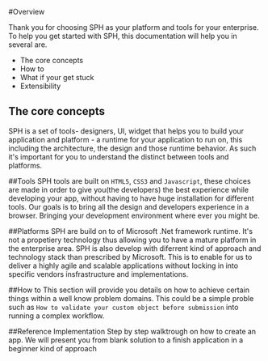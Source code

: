﻿#Overview

Thank you for choosing SPH as your platform and tools for your enterprise. To help you get started with SPH, this documentation will help you in several are.

* The core concepts
* How to
* What if your get stuck
* Extensibility

## The core concepts
SPH is a set of tools- designers, UI, widget that helps you to build your application and platform - a runtime for your application to run on, this including the architecture, the design and those runtime behavior.
As such it's important for you to understand the distinct between tools and platforms.

##Tools
SPH tools are built on `HTML5`, `CSS3` and `Javascript`, these choices are made in order to give you(the developers) the best experience while developing your app, without having to have huge installation for different tools. Our goals is to bring all the design and developers experience in a browser. Bringing your development environment where ever you might be.

##Platforms
SPH are build on to of Microsoft .Net framework runtime. It's not a propetiery technology thus allowing you to have a mature platform in the enterprise area. SPH is also develop with diferrent kind of approach and technology stack than prescribed by Microsoft. This is to enable for us to deliver a highly agile and scalable applications without locking in into specific vendors insfrastructure and implementations.

##How to
This section will provide you details on how to achieve certain things within a well know problem domains. This could be a simple proble such as `How to validate your custom object before submission` into running a complex workflow.

##Reference Implementation
Step by step walktrough on how to create an app. We will present you from blank solution to a finish application in a beginner kind of approach